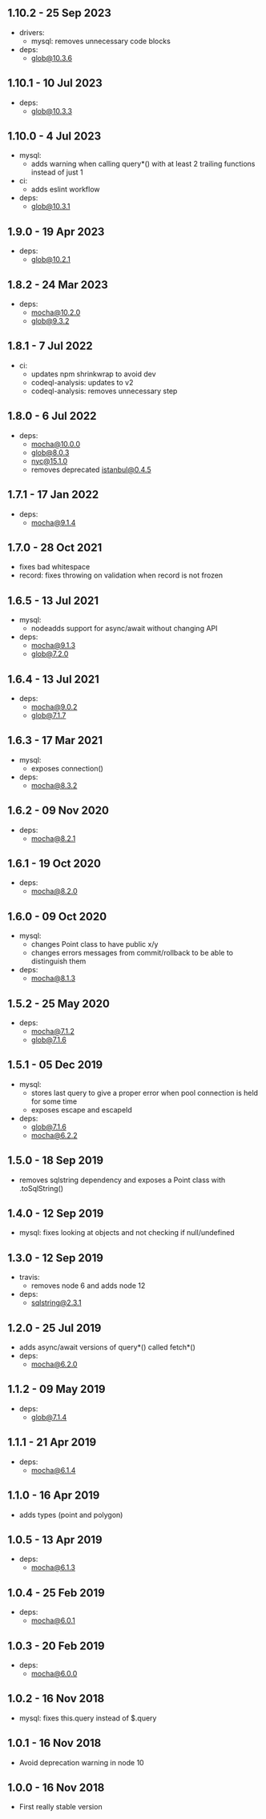 ## 1.10.2 - 25 Sep 2023

- drivers:
  - mysql: removes unnecessary code blocks
- deps:
  - [glob@10.3.6](https://www.npmjs.com/package/glob)

## 1.10.1 - 10 Jul 2023

- deps:
  - [glob@10.3.3](https://www.npmjs.com/package/glob)

## 1.10.0 - 4 Jul 2023

- mysql:
  - adds warning when calling query*() with at least 2 trailing functions instead of just 1
- ci:
  - adds eslint workflow
- deps:
  - [glob@10.3.1](https://www.npmjs.com/package/glob)

## 1.9.0 - 19 Apr 2023

- deps:
  - [glob@10.2.1](https://www.npmjs.com/package/glob)

## 1.8.2 - 24 Mar 2023

- deps:
  - mocha@10.2.0
  - glob@9.3.2

## 1.8.1 - 7 Jul 2022

- ci:
  - updates npm shrinkwrap to avoid dev
  - codeql-analysis: updates to v2
  - codeql-analysis: removes unnecessary step

## 1.8.0 - 6 Jul 2022

- deps:
  - mocha@10.0.0
  - glob@8.0.3
  - nyc@15.1.0
  - removes deprecated istanbul@0.4.5

## 1.7.1 - 17 Jan 2022

- deps:
  - mocha@9.1.4

## 1.7.0 - 28 Oct 2021

- fixes bad whitespace
- record: fixes throwing on validation when record is not frozen

## 1.6.5 - 13 Jul 2021

- mysql:
  - nodeadds support for async/await without changing API
- deps:
  - mocha@9.1.3
  - glob@7.2.0

## 1.6.4 - 13 Jul 2021

- deps:
  - mocha@9.0.2
  - glob@7.1.7

## 1.6.3 - 17 Mar 2021

- mysql:
  - exposes connection()
- deps:
  - mocha@8.3.2

## 1.6.2 - 09 Nov 2020

- deps:
  - mocha@8.2.1

## 1.6.1 - 19 Oct 2020

- deps:
  - mocha@8.2.0

## 1.6.0 - 09 Oct 2020

- mysql:
  - changes Point class to have public x/y
  - changes errors messages from commit/rollback to be able to distinguish them
- deps:
  - mocha@8.1.3

## 1.5.2 - 25 May 2020

- deps:
  - mocha@7.1.2
  - glob@7.1.6

## 1.5.1 - 05 Dec 2019

- mysql:
  - stores last query to give a proper error when pool connection is held for some time
  - exposes escape and escapeId
- deps:
  - glob@7.1.6
  - mocha@6.2.2

## 1.5.0 - 18 Sep 2019

- removes sqlstring dependency and exposes a Point class with .toSqlString()

## 1.4.0 - 12 Sep 2019

- mysql: fixes looking at objects and not checking if null/undefined

## 1.3.0 - 12 Sep 2019

- travis:
  - removes node 6 and adds node 12
- deps:
  - sqlstring@2.3.1

## 1.2.0 - 25 Jul 2019

- adds async/await versions of query*() called fetch*()
- deps:
  - mocha@6.2.0

## 1.1.2 - 09 May 2019

- deps:
  - glob@7.1.4

## 1.1.1 - 21 Apr 2019

- deps:
  - mocha@6.1.4

## 1.1.0 - 16 Apr 2019

- adds types (point and polygon)

## 1.0.5 - 13 Apr 2019

- deps:
  - mocha@6.1.3

## 1.0.4 - 25 Feb 2019

- deps:
  - mocha@6.0.1

## 1.0.3 - 20 Feb 2019

- deps:
  - mocha@6.0.0

## 1.0.2 - 16 Nov 2018

- mysql: fixes this.query instead of $.query

## 1.0.1 - 16 Nov 2018

- Avoid deprecation warning in node 10

## 1.0.0 - 16 Nov 2018

- First really stable version
